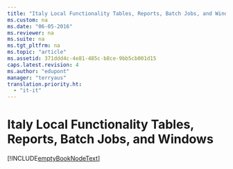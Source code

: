 ```yaml
---
title: "Italy Local Functionality Tables, Reports, Batch Jobs, and Windows"
ms.custom: na
ms.date: "06-05-2016"
ms.reviewer: na
ms.suite: na
ms.tgt_pltfrm: na
ms.topic: "article"
ms.assetid: 371ddd4c-4e81-485c-b8ce-9bb5cb001d15
caps.latest.revision: 4
ms.author: "edupont"
manager: "terryaus"
translation.priority.ht: 
  - "it-it"
---
```

# Italy Local Functionality Tables, Reports, Batch Jobs, and Windows
[!INCLUDE[emptyBookNodeText](../../Finance/includes/emptybooknodetext_md.md)]